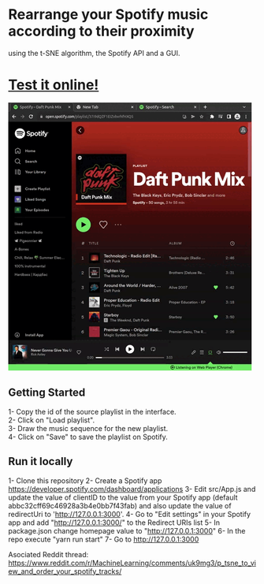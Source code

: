 # Rearrange your Spotify music according to their proximity
using the t-SNE algorithm, the Spotify API and a GUI.

# [Test it online!](https://wd400.github.io/Spotify_t-sne_playlist/)


![](demo.gif)

## Getting Started


1- Copy the id of the source playlist in the interface.  
2- Click on "Load playlist".  
3- Draw the music sequence for the new playlist.  
4- Click on "Save" to save the playlist on Spotify.  


## Run it locally
1- Clone this repository
2- Create a Spotify app https://developer.spotify.com/dashboard/applications
3- Edit src/App.js and update the value of clientID to the value from your Spotify app (default abbc32cff69c46928a3b4e0bb7f43fab) and also update the value of redirectUri to 'http://127.0.0.1:3000'.
4- Go to "Edit settings" in your Spotify app and add  "http://127.0.0.1:3000/" to the Redirect URIs list
5- In package.json change homepage value to "http://127.0.0.1:3000"
6- In the repo execute "yarn run start"
7- Go to http://127.0.0.1:3000


Asociated Reddit thread: https://www.reddit.com/r/MachineLearning/comments/uk9mg3/p_tsne_to_view_and_order_your_spotify_tracks/
